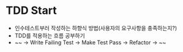 # TDD Start
- 인수테스트부러 작성하는 하향식 방법(사용자의 요구사항을 충족하는지?)
- TDD를 적용하는 흐름 공부하기
-  ~~ -> Write Failing Test -> Make Test Pass -> Refactor -> ~~
